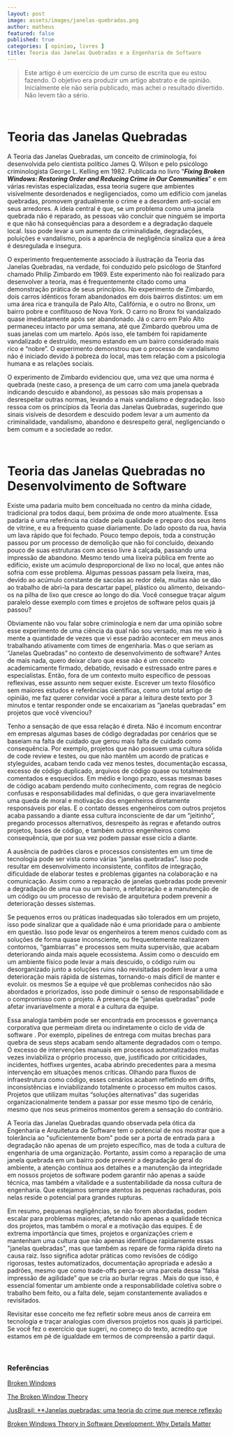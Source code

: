 ```yaml
---
layout: post
image: assets/images/janelas-quebradas.png
author: matheus
featured: false
published: true
categories: [ opiniao, livres ]
title: Teoria das Janelas Quebradas e a Engenharia de Software
---
```


> Este artigo é um exercício de um curso de escrita que eu estou fazendo. O objetivo era produzir um artigo abstrato e de opinião. Inicialmente ele não seria publicado, mas achei o resultado divertido. Não levem tão a sério.

<br>

# Teoria das Janelas Quebradas

A Teoria das Janelas Quebradas, um conceito de criminologia, foi desenvolvida pelo cientista político James Q. Wilson e pelo psicólogo criminologista George L. Kelling em 1982. Publicada no livro “***Fixing Broken Windows: Restoring Order and Reducing Crime in Our Communities***” e em várias revistas especializadas, essa teoria sugere que ambientes visivelmente desordenados e negligenciados, como um edifício com janelas quebradas, promovem gradualmente o crime e a desordem anti-social em seus arredores. A ideia central é que, se um problema como uma janela quebrada não é reparado, as pessoas vão concluir que ninguém se importa e que não há consequências para a desordem e a degradação daquele local. Isso pode levar a um aumento da criminalidade, degradações, poluições e vandalismo, pois a aparência de negligência sinaliza que a área é desregulada e insegura.

O experimento frequentemente associado à ilustração da Teoria das Janelas Quebradas, na verdade, foi conduzido pelo psicólogo de Stanford chamado Philip Zimbardo em 1969. Este experimento não foi realizado para desenvolver a teoria, mas é frequentemente citado como uma demonstração prática de seus princípios. No experimento de Zimbardo, dois carros idênticos foram abandonados em dois bairros distintos: um em uma área rica e tranquila de Palo Alto, Califórnia, e o outro no Bronx, um bairro pobre e conflituoso de Nova York. O carro no Bronx foi vandalizado quase imediatamente após ser abandonado. Já o carro em Palo Alto permaneceu intacto por uma semana, até que Zimbardo quebrou uma de suas janelas com um martelo. Após isso, ele também foi rapidamente vandalizado e destruído, mesmo estando em um bairro considerado mais rico e “nobre”. O experimento demonstrou que o processo de vandalismo não é iniciado devido à pobreza do local, mas tem relação com a psicologia humana e as relações sociais.

O experimento de Zimbardo evidenciou que, uma vez que uma norma é quebrada (neste caso, a presença de um carro com uma janela quebrada indicando descuido e abandono), as pessoas são mais propensas a desrespeitar outras normas, levando a mais vandalismo e degradação. Isso ressoa com os princípios da Teoria das Janelas Quebradas, sugerindo que sinais visíveis de desordem e descuido podem levar a um aumento da criminalidade, vandalismo, abandono e desrespeito geral, negligenciando o bem comum e a sociedade ao redor.

<br>

# Teoria das Janelas Quebradas no Desenvolvimento de Software

Existe uma padaria muito bem conceituada no centro da minha cidade, tradicional pra todos daqui, bem próxima de onde moro atualmente. Essa padaria é uma referência na cidade pela qualidade e preparo dos seus itens de vitrine, e eu a frequento quase diariamente. Do lado oposto da rua, havia um lava rápido que foi fechado. Pouco tempo depois, toda a construção passou por um processo de demolição que não foi concluído, deixando pouco de suas estruturas com acesso livre à calçada, passando uma impressão de abandono. Mesmo tendo uma lixeira pública em frente ao edifício, existe um acúmulo desproporcional de lixo no local, que antes não sofria com esse problema. Algumas pessoas passam pela lixeira, mas, devido ao acúmulo constante de sacolas ao redor dela, muitas não se dão ao trabalho de abri-la para descartar papel, plástico ou alimento, deixando-os na pilha de lixo que cresce ao longo do dia. Você consegue traçar algum paralelo desse exemplo com times e projetos de software pelos quais já passou?

Obviamente não vou falar sobre criminologia e nem dar uma opinião sobre esse experimento de uma ciência da qual não sou versado, mas me veio à mente a quantidade de vezes que vi esse padrão acontecer em meus anos trabalhando ativamente com times de engenharia. Mas o que seriam as “Janelas Quebradas” no contexto de desenvolvimento de software? Antes de mais nada, quero deixar claro que esse não é um conceito academicamente firmado, debatido, revisado e estressado entre pares e especialistas. Então, fora de um contexto muito específico de pessoas reflexivas, esse assunto nem sequer existe. Escrever um texto filosófico sem maiores estudos e referências científicas, como um total artigo de opinião, me faz querer convidar você a parar a leitura deste texto por 3 minutos e tentar responder onde se encaixariam as “janelas quebradas” em projetos que você vivenciou?

Tenho a sensação de que essa relação é direta. Não é incomum encontrar em empresas algumas bases de código degradadas por cenários que se baseiam na falta de cuidado que gerou mais falta de cuidado como consequência. Por exemplo, projetos que não possuem uma cultura sólida de code review e testes, ou que não mantêm um acordo de praticas e styleguides, acabam tendo cada vez menos testes, documentação escassa, excesso de código duplicado, arquivos de código quase ou totalmente comentados e esquecidos. Em médio e longo prazo, essas mesmas bases de código acabam perdendo muito conhecimento, com regras de negócio confusas e responsabilidades mal definidas, o que gera invariavelmente uma queda de moral e motivação dos engenheiros diretamente responsáveis por elas. E o contato desses engenheiros com outros projetos acaba passando a diante essa cultura inconsciente de dar um “jeitinho”, pregando processos alternativos, desrespeito às regras e afetando outros projetos, bases de código, e também outros engenheiros como consequência, que por sua vez podem passar esse ciclo a diante. 

A ausência de padrões claros e processos consistentes em um time de tecnologia pode ser vista como várias "janelas quebradas". Isso pode resultar em desenvolvimento inconsistente, conflitos de integração, dificuldade de elaborar testes e problemas gigantes na colaboração e na comunicação. Assim como a reparação de janelas quebradas pode prevenir a degradação de uma rua ou um bairro, a refatoração e a manutenção de um código ou um processo de revisão de arquitetura podem prevenir a deterioração desses sistemas. 

Se pequenos erros ou práticas inadequadas são tolerados em um projeto, isso pode sinalizar que a qualidade não é uma prioridade para o ambiente em questão. Isso pode levar os engenheiros a terem menos cuidado com as soluções de forma quase inconsciente, ou frequentemente realizarem contornos, “gambiarras” e processos sem muita supervisão, que acabam deteriorando ainda mais aquele ecossistema. Assim como o descuido em um ambiente físico pode levar a mais descuido, o código ruim ou desorganizado  junto a soluções ruins não revisitadas podem levar a uma deterioração mais rápida de sistemas, tornando-o mais difícil de manter e evoluir. os mesmos  Se a equipe vê que problemas conhecidos não são abordados e priorizados, isso pode diminuir o senso de responsabilidade e o compromisso com o projeto.  A presença de "janelas quebradas" pode afetar invariavelmente a moral e a cultura da equipe.

Essa analogia também pode ser encontrada em processos e governança corporativa que permeiam direta ou indiretamente o ciclo de vida de software . Por exemplo, pipelines de entrega com muitas brechas para quebra de seus steps acabam sendo altamente degradados com o tempo. O excesso de intervenções manuais em processos automatizados muitas vezes inviabiliza o próprio processo, que, justificado por criticidades, incidentes, hotfixes urgentes, acaba abrindo precedentes para a mesma intervenção em situações menos críticas. Olhando para fluxos de infraestrutura como código, esses cenários acabam refletindo em drifts, inconsistências e inviabilizando totalmente o processo em muitos casos. Projetos que utilizam muitas “soluções alternativas” das sugeridas organizacionalmente tendem a passar por esse mesmo tipo de cenário, mesmo que nos seus primeiros momentos gerem a sensação do contrário. 

A Teoria das Janelas Quebradas quando observada pela ótica da Engenharia e Arquitetura de Software tem o potencial de nos mostrar que a tolerância ao "suficientemente bom" pode ser a porta de entrada para a degradação não apenas de um projeto específico, mas de toda a cultura de engenharia de uma organização. Portanto, assim como a reparação de uma janela quebrada em um bairro pode prevenir a degradação geral do ambiente, a atenção contínua aos detalhes e a manutenção da integridade em nossos projetos de software podem garantir não apenas a saúde técnica, mas também a vitalidade e a sustentabilidade da nossa cultura de engenharia. Que estejamos sempre atentos às pequenas rachaduras, pois nelas reside o potencial para grandes rupturas.

Em resumo, pequenas negligências, se não forem abordadas, podem escalar para problemas maiores, afetando não apenas a qualidade técnica dos projetos, mas também o moral e a motivação das equipes. É de extrema importância que times, projetos e organizações criem e mantenham uma cultura que não apenas identifique rapidamente essas "janelas quebradas", mas que também as repare de forma rápida direto na causa raiz. Isso significa adotar práticas como revisões de código rigorosas, testes automatizados, documentação apropriada e adesão a padrões, mesmo que como trade-offs perca-se uma parcela dessa “falsa impressão de agilidade” que se cria ao burlar regras . Mais do que isso, é essencial fomentar um ambiente onde a responsabilidade coletiva sobre o trabalho bem feito, ou a falta dele, sejam constantemente avaliados e revisitados. 

Revisitar esse conceito me fez refletir sobre meus anos de carreira em tecnologia e traçar analogias com diversos projetos nos quais já participei. Se você fez o exercício que sugeri, no começo do texto, acredito que estamos em pé de igualdade em termos de compreensão a partir daqui. 

<br>

### Referências

[Broken Windows](https://www.theatlantic.com/ideastour/archive/windows.html?ref=blog.codinghorror.com)

[The Broken Window Theory](https://blog.codinghorror.com/the-broken-window-theory/)

[JusBrasil: **Janelas quebradas: uma teoria do crime que merece reflexão](https://www.jusbrasil.com.br/artigos/janelas-quebradas-uma-teoria-do-crime-que-merece-reflexao/146770896)

[Broken Windows Theory in Software Development: Why Details Matter](https://hackernoon.com/broken-windows-theory-in-software-development-why-details-matter)

